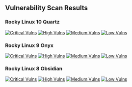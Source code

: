 ## Vulnerability Scan Results

### Rocky Linux 10 Quartz
[![Critical Vulns](https://img.shields.io/badge/Critical-0-red.svg)](https://htmlpreview.github.io/?https://github.com/AnchorLayer/docker-baseimage-rocky/blob/main/vuln-reports-Quartz/grype-report-Quartz.html) [![High Vulns](https://img.shields.io/badge/High-249-orange.svg)](https://htmlpreview.github.io/?https://github.com/AnchorLayer/docker-baseimage-rocky/blob/main/vuln-reports-Quartz/grype-report-Quartz.html) [![Medium Vulns](https://img.shields.io/badge/Medium-3578-yellow.svg)](https://htmlpreview.github.io/?https://github.com/AnchorLayer/docker-baseimage-rocky/blob/main/vuln-reports-Quartz/grype-report-Quartz.html) [![Low Vulns](https://img.shields.io/badge/Low-3611-blue.svg)](https://htmlpreview.github.io/?https://github.com/AnchorLayer/docker-baseimage-rocky/blob/main/vuln-reports-Quartz/grype-report-Quartz.html)

### Rocky Linux 9 Onyx
[![Critical Vulns](https://img.shields.io/badge/Critical-0-red.svg)](https://htmlpreview.github.io/?https://github.com/AnchorLayer/docker-baseimage-rocky/blob/main/vuln-reports-Onyx/grype-report-Onyx.html) [![High Vulns](https://img.shields.io/badge/High-295-orange.svg)](https://htmlpreview.github.io/?https://github.com/AnchorLayer/docker-baseimage-rocky/blob/main/vuln-reports-Onyx/grype-report-Onyx.html) [![Medium Vulns](https://img.shields.io/badge/Medium-2448-yellow.svg)](https://htmlpreview.github.io/?https://github.com/AnchorLayer/docker-baseimage-rocky/blob/main/vuln-reports-Onyx/grype-report-Onyx.html) [![Low Vulns](https://img.shields.io/badge/Low-4672-blue.svg)](https://htmlpreview.github.io/?https://github.com/AnchorLayer/docker-baseimage-rocky/blob/main/vuln-reports-Onyx/grype-report-Onyx.html)

### Rocky Linux 8 Obsidian
[![Critical Vulns](https://img.shields.io/badge/Critical-0-red.svg)](https://htmlpreview.github.io/?https://github.com/AnchorLayer/docker-baseimage-rocky/blob/main/vuln-reports-Obsidian/grype-report-Obsidian.html) [![High Vulns](https://img.shields.io/badge/High-0-orange.svg)](https://htmlpreview.github.io/?https://github.com/AnchorLayer/docker-baseimage-rocky/blob/main/vuln-reports-Obsidian/grype-report-Obsidian.html) [![Medium Vulns](https://img.shields.io/badge/Medium-4683-yellow.svg)](https://htmlpreview.github.io/?https://github.com/AnchorLayer/docker-baseimage-rocky/blob/main/vuln-reports-Obsidian/grype-report-Obsidian.html) [![Low Vulns](https://img.shields.io/badge/Low-11978-blue.svg)](https://htmlpreview.github.io/?https://github.com/AnchorLayer/docker-baseimage-rocky/blob/main/vuln-reports-Obsidian/grype-report-Obsidian.html)
